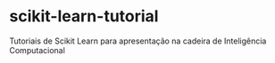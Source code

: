 # scikit-learn-tutorial
Tutoriais de Scikit Learn para apresentação na cadeira de Inteligência Computacional
